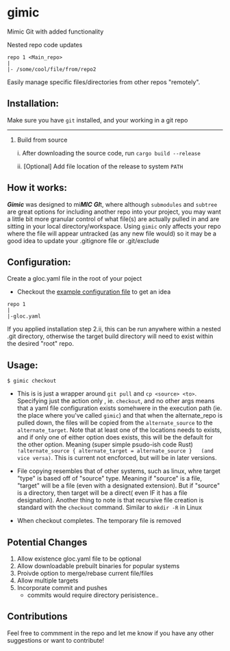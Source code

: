 # gimic
Mimic Git with added functionality

Nested repo code updates


```
repo 1 <Main_repo>
|
|- /some/cool/file/from/repo2
```

Easily manage specific files/directories from other repos "remotely". 

## Installation:

Make sure you have `git` installed, and your working in a git repo

---

1) Build from source

    i. After downloading the source code, run `cargo build --release`
    
    ii. [Optional] Add file location of the release to system `PATH` 


## How it works:

_**Gimic**_ was designed to mi***MIC*** ***GI***t,  where although `submodules` and `subtree` are great options for including another repo into your project, you may want a little bit more granular control of what file(s) are actually pulled in and are sitting in your local directory/workspace. Using `gimic` only affects your repo where the file will appear untracked (as any new file would) so it may be a good idea to update your .gitignore file or .git/exclude  

## Configuration:

Create a gloc.yaml file in the root of your poject
 - Checkout the [example configuration file](https://github.com/Antsthebul/gimic/blob/main/example.yaml) to get an idea

```
repo 1
|
|-gloc.yaml
```

If you applied installation step 2.ii, this can be run anywhere within a nested .git directory, otherwise the target build directory will need to exist within the desired "root" repo.


## Usage:

`$ gimic checkout`
- This is is just a wrapper around `git pull` and `cp <source> <to>`. Specifying just the action only , ie. `checkout`, and no other args means that a yaml file configuration exists somehwere in the execution path (ie. the place where you've called `gimic`) and that when the alternate_repo is pulled down, the files will be copied from the `alternate_source` to the `alternate_target`. Note that at least one of the locations needs to exists, and if only one of either option does exists, this will be the default for the other option. Meaning (super simple psudo-ish code Rust) `!alternate_source { alternate_target = alternate_source }   (and vice versa)`. This is current not encforced, but will be in later versions.

- File copying resembles that of other systems, such as linux, whre target "type" is based off of "source" type. Meaning if "source" is a file, "target" will be a file (even with a designated extension). But if "source" is a directory, then target will be a direct( even IF it has a file designation). Another thing to note is that recursive file creation is standard with the `checkout` command. Similar to `mkdir -R` in Linux

- When checkout completes. The temporary file is removed



## Potential Changes
1. Allow existence gloc.yaml file to be optional
2. Allow downloadable prebuilt binaries for popular systems
3. Proivde option to merge/rebase current file/files
4. Allow multiple targets
5. Incorporate commit and pushes
    - commits would require directory perisistence..

## Contributions
Feel free to commment in the repo and let me know if you have any other suggestions or want to contribute! 

